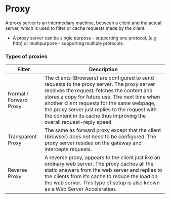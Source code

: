 # Proxy
A proxy server is an intermediary machine, between a client and the actual server, which is used to filter or cache requests made by the client.
* A proxy server can be single purpose - supporting one protocol, (e.g http) or multipurpose - supporting multiple protocols.

### Types of proxies
| Filter | Description |
|--------|-------------|
| Normal / Forward Proxy | The clients (Browsers) are configured to send requests to the proxy server. The proxy server receives the request, fetches the content and stores a copy for future use. The next time when another client requests for the same webpage, the proxy server just replies to the request with the content in its cache thus improving the overall request-reply speed.|
| Transparent Proxy | The same as forward proxy except that the client (browser) does not need to be configured. The proxy server resides on the gateway and intercepts requests. |
| Reverse Proxy | A reverse proxy, appears to the client just like an ordinary web server. The proxy caches all the static answers from the web server and replies to the clients from it’s cache to reduce the load on the web server. This type of setup is also known as a Web Server Acceleration.|

